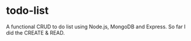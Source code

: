 # todo-list
A functional CRUD to do list using Node.js, MongoDB and Express. So far I did the CREATE & READ.
